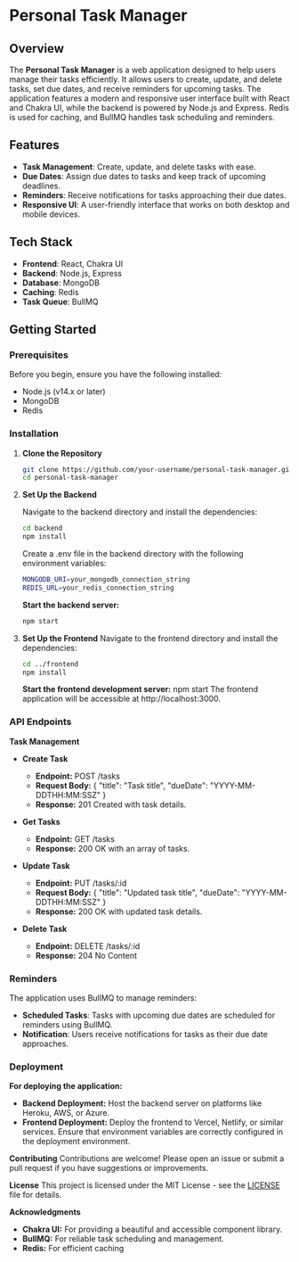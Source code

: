 # Personal Task Manager

## Overview

The **Personal Task Manager** is a web application designed to help users manage their tasks efficiently. It allows users to create, update, and delete tasks, set due dates, and receive reminders for upcoming tasks. The application features a modern and responsive user interface built with React and Chakra UI, while the backend is powered by Node.js and Express. Redis is used for caching, and BullMQ handles task scheduling and reminders.

## Features

- **Task Management**: Create, update, and delete tasks with ease.
- **Due Dates**: Assign due dates to tasks and keep track of upcoming deadlines.
- **Reminders**: Receive notifications for tasks approaching their due dates.
- **Responsive UI**: A user-friendly interface that works on both desktop and mobile devices.

## Tech Stack

- **Frontend**: React, Chakra UI
- **Backend**: Node.js, Express
- **Database**: MongoDB
- **Caching**: Redis
- **Task Queue**: BullMQ

## Getting Started

### Prerequisites

Before you begin, ensure you have the following installed:

- Node.js (v14.x or later)
- MongoDB
- Redis

### Installation

1.  **Clone the Repository**

    ```bash
    git clone https://github.com/your-username/personal-task-manager.git
    cd personal-task-manager
    ```

2.  **Set Up the Backend**

    Navigate to the backend directory and install the dependencies:

    ```bash
    cd backend
    npm install
    ```

    Create a .env file in the backend directory with the following environment variables:

    ```bash
    MONGODB_URI=your_mongodb_connection_string
    REDIS_URL=your_redis_connection_string
    ```

    <!-- BULLMQ_REDIS_URL=your_bullmq_redis_connection_string -->

    **Start the backend server:**

    ```bash
    npm start
    ```

3.  **Set Up the Frontend**
    Navigate to the frontend directory and install the dependencies:
    ```bash
    cd ../frontend
    npm install
    ```
    **Start the frontend development server:**
    npm start
    The frontend application will be accessible at http://localhost:3000.

### API Endpoints

**Task Management**

- **Create Task**
  - **Endpoint:** POST /tasks
  - **Request Body:** { "title": "Task title", "dueDate": "YYYY-MM-DDTHH:MM:SSZ" }
  - **Response:** 201 Created with task details.
- **Get Tasks**

  - **Endpoint:** GET /tasks
  - **Response:** 200 OK with an array of tasks.

- **Update Task**

  - **Endpoint:** PUT /tasks/:id
  - **Request Body:** { "title": "Updated task title", "dueDate": "YYYY-MM-DDTHH:MM:SSZ" }
  - **Response:** 200 OK with updated task details.

- **Delete Task**
  - **Endpoint:** DELETE /tasks/:id
  - **Response:** 204 No Content

### Reminders

The application uses BullMQ to manage reminders:

- **Scheduled Tasks**: Tasks with upcoming due dates are scheduled for reminders using BullMQ.
- **Notification**: Users receive notifications for tasks as their due date approaches.

### Deployment

**For deploying the application:**

- **Backend Deployment:** Host the backend server on platforms like Heroku, AWS, or Azure.
- **Frontend Deployment:** Deploy the frontend to Vercel, Netlify, or similar services.
  Ensure that environment variables are correctly configured in the deployment environment.

**Contributing**
Contributions are welcome! Please open an issue or submit a pull request if you have suggestions or improvements.

**License**
This project is licensed under the MIT License - see the [LICENSE](LICENSE) file for details.

**Acknowledgments**

- **Chakra UI:** For providing a beautiful and accessible component library.
- **BullMQ:** For reliable task scheduling and management.
- **Redis:** For efficient caching
